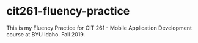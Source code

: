 # cit261-fluency-practice
This is my Fluency Practice for CIT 261 - Mobile Application Development course at BYU Idaho. Fall 2019.
